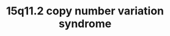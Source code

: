 ---
annotations:
- id: PW:0000013
  parent: disease pathway
  type: Pathway Ontology
  value: disease pathway
- id: DOID:14261
  parent: genetic disease
  type: Disease Ontology
  value: fragile X syndrome
- id: DOID:0060393
  parent: genetic disease
  type: Disease Ontology
  value: chromosome 15q11.2 deletion syndrome
- id: DOID:0060388
  parent: genetic disease
  type: Disease Ontology
  value: chromosomal deletion syndrome
- id: DOID:630
  parent: genetic disease
  type: Disease Ontology
  value: genetic disease
authors:
- Fehrhart
- Egonw
- Eweitz
citedin: ''
communities:
- RareDiseases
description: 'This pathway shows the genes known in the 15q11.2 region which can cause
  a copy number variation syndrome (CNV) if deleted or duplicated (or triplicated).
  These rare genetic syndromes are called 15q11.2 deletion or duplication syndrome,
  also known as Burnside-Butler syndrome (BBS). This region is relatively small compared
  to other CNVs but it contains with NIPA1 and NIPA2 two important magnesium transporters
  which are active in the central nervous system. CYFIP1 is an important interactor
  with FMR1, which is the causative gene for fragile X syndrome. The breakpoints (chr15:22,805,313-23,094,530
  GRCh37/hg19) are defined as given in Kendall et al. 2017: https://doi.org/10.1016/j.biopsych.2016.08.014.'
last-edited: 2024-07-24
ndex: e39f916c-8b72-11eb-9e72-0ac135e8bacf
organisms:
- Homo sapiens
redirect_from:
- /index.php/Pathway:WP4940
- /instance/WP4940
- /instance/WP4940_r134612
revision: r134612
schema-jsonld:
- '@context': https://schema.org/
  '@id': https://wikipathways.github.io/pathways/WP4940.html
  '@type': Dataset
  creator:
    '@type': Organization
    name: WikiPathways
  description: 'This pathway shows the genes known in the 15q11.2 region which can
    cause a copy number variation syndrome (CNV) if deleted or duplicated (or triplicated).
    These rare genetic syndromes are called 15q11.2 deletion or duplication syndrome,
    also known as Burnside-Butler syndrome (BBS). This region is relatively small
    compared to other CNVs but it contains with NIPA1 and NIPA2 two important magnesium
    transporters which are active in the central nervous system. CYFIP1 is an important
    interactor with FMR1, which is the causative gene for fragile X syndrome. The
    breakpoints (chr15:22,805,313-23,094,530 GRCh37/hg19) are defined as given in
    Kendall et al. 2017: https://doi.org/10.1016/j.biopsych.2016.08.014.'
  keywords:
  - CYFIP1
  - ELMO2P1
  - FMR1
  - Mg2+
  - NIPA1
  - NIPA2
  - TUBGCP2
  - TUBGCP3
  - TUBGCP4
  - TUBGCP5
  - TUBGCP6
  license: CC0
  name: 15q11.2 copy number variation syndrome
seo: CreativeWork
title: 15q11.2 copy number variation syndrome
wpid: WP4940
---